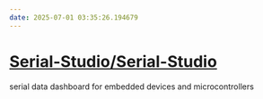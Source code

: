 ```yaml
---
date: 2025-07-01 03:35:26.194679
---
```


# [Serial-Studio/Serial-Studio](https://github.com/Serial-Studio/Serial-Studio)

serial data dashboard for embedded devices and microcontrollers